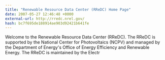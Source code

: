 ```yaml
---
title: "Renewable Resource Data Center (RReDC) Home Page"
date: 2007-05-27 12:46:48 +0000
external-url: http://rredc.nrel.gov/
hash: bc7f695de188914ae903d92421b641fe
---
```


Welcome to the Renewable Resource Data Center (RReDC). The RReDC is supported by the National Center for Photovoltaics (NCPV) and managed by the Department of Energy's Office of Energy Efficiency and Renewable Energy. The RReDC is maintained by the Electr
